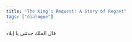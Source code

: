 ```yaml
---
title: "The King's Request: A Story of Regret"
tags: ["dialogue"]
---
```


 قال الملك حدثني يا إبلاد
